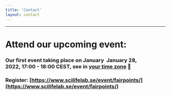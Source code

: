 ```yaml
---
title: 'Contact'
layout: contact
---
```


----

# Attend our upcoming event:

###  Our first event taking place on January  January 28, 2022, 17:00 - 18:00 CEST, see in [your time zone](https://arewemeetingyet.com/Stockholm/2022-01-28/17:00/FAIRPoints#eyJ1cmwiOiJodHRwczovL3d3dy5zY2lsaWZlbGFiLnNlL2V2ZW50L2ZhaXJwb2ludHMvIn0=) 
### Register: [https://www.scilifelab.se/event/fairpoints/](https://www.scilifelab.se/event/fairpoints/) 


